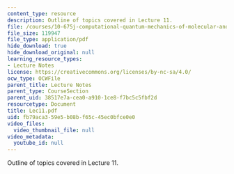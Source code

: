 ```yaml
---
content_type: resource
description: Outline of topics covered in Lecture 11.
file: /courses/10-675j-computational-quantum-mechanics-of-molecular-and-extended-systems-fall-2004/fb79aca359e5b08bf65c45ec0bfce0e0_Lec11.pdf
file_size: 119947
file_type: application/pdf
hide_download: true
hide_download_original: null
learning_resource_types:
- Lecture Notes
license: https://creativecommons.org/licenses/by-nc-sa/4.0/
ocw_type: OCWFile
parent_title: Lecture Notes
parent_type: CourseSection
parent_uid: 38517e7a-cea0-a910-1ce8-f7bc5c5fbf2d
resourcetype: Document
title: Lec11.pdf
uid: fb79aca3-59e5-b08b-f65c-45ec0bfce0e0
video_files:
  video_thumbnail_file: null
video_metadata:
  youtube_id: null
---
```

Outline of topics covered in Lecture 11.